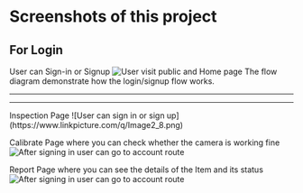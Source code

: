 # Screenshots of this project
## For Login
User can Sign-in or Signup
![User visit public and Home page](https://www.linkpicture.com/q/Image1_7.png)
The flow diagram demonstrate how the login/signup flow works.
<hr><hr>
Inspection Page
![User can sign in or sign up](https://www.linkpicture.com/q/Image2_8.png)

Calibrate Page where you can check whether the camera is working fine
![After signing in user can go to account route](https://www.linkpicture.com/q/Image3_6.png)

Report Page where you can see the details of the Item and its status
![After signing in user can go to account route](https://www.linkpicture.com/q/Image4_6.png)


